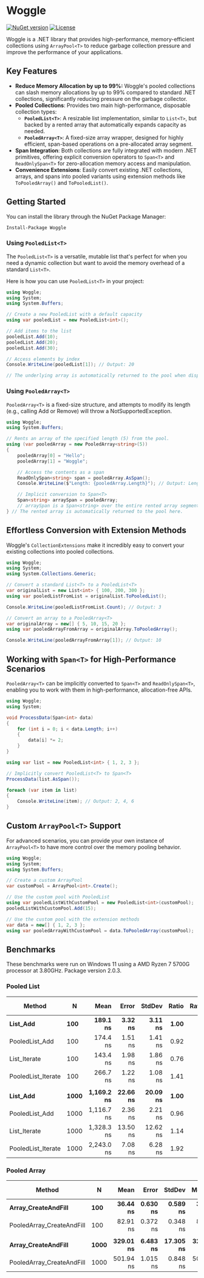 # Woggle

[![NuGet version](https://img.shields.io/nuget/v/Woggle?style=flat-square)](https://www.nuget.org/packages/Woggle)
[![License](https://img.shields.io/github/license/will11600/Woggle?style=flat-square)](LICENSE.txt)

Woggle is a .NET library that provides high-performance, memory-efficient collections using `ArrayPool<T>` to reduce garbage collection pressure and improve the performance of your applications.

## Key Features

* **Reduce Memory Allocation by up to 99%:** Woggle's pooled collections can slash memory allocations by up to 99% compared to standard .NET collections, significantly reducing pressure on the garbage collector.
* **Pooled Collections**: Provides two main high-performance, disposable collection types:
    * **`PooledList<T>`**: A resizable list implementation, similar to `List<T>`, but backed by a rented array that automatically expands capacity as needed.
    * **`PooledArray<T>`**: A fixed-size array wrapper, designed for highly efficient, span-based operations on a pre-allocated array segment.
* **Span Integration**: Both collections are fully integrated with modern .NET primitives, offering explicit conversion operators to `Span<T>` and `ReadOnlySpan<T>` for zero-allocation memory access and manipulation.
* **Convenience Extensions**: Easily convert existing .NET collections, arrays, and spans into pooled variants using extension methods like `ToPooledArray()` and `ToPooledList()`.

## Getting Started

You can install the library through the NuGet Package Manager:

```bash
Install-Package Woggle
```

### Using `PooledList<T>`

The `PooledList<T>` is a versatile, mutable list that's perfect for when you need a dynamic collection but want to avoid the memory overhead of a standard `List<T>`.

Here is how you can use `PooledList<T>` in your project:

```csharp
using Woggle;
using System;
using System.Buffers;

// Create a new PooledList with a default capacity
using var pooledList = new PooledList<int>();

// Add items to the list
pooledList.Add(10);
pooledList.Add(20);
pooledList.Add(30);

// Access elements by index
Console.WriteLine(pooledList[1]); // Output: 20

// The underlying array is automatically returned to the pool when disposed
```

### Using `PooledArray<T>`

`PooledArray<T>` is a fixed-size structure, and attempts to modify its length (e.g., calling Add or Remove) will throw a NotSupportedException.

```csharp
using Woggle;
using System.Buffers;

// Rents an array of the specified length (5) from the pool.
using (var pooledArray = new PooledArray<string>(5))
{
    pooledArray[0] = "Hello";
    pooledArray[1] = "Woggle";

    // Access the contents as a span
    ReadOnlySpan<string> span = pooledArray.AsSpan();
    Console.WriteLine($"Length: {pooledArray.Length}"); // Output: Length: 5

    // Implicit conversion to Span<T>
    Span<string> arraySpan = pooledArray;
    // arraySpan is a Span<string> over the entire rented array segment.
} // The rented array is automatically returned to the pool here.
```

## Effortless Conversion with Extension Methods

Woggle's `CollectionExtensions` make it incredibly easy to convert your existing collections into pooled collections.

```csharp
using Woggle;
using System;
using System.Collections.Generic;

// Convert a standard List<T> to a PooledList<T>
var originalList = new List<int> { 100, 200, 300 };
using var pooledListFromList = originalList.ToPooledList();

Console.WriteLine(pooledListFromList.Count); // Output: 3

// Convert an array to a PooledArray<T>
var originalArray = new[] { 5, 10, 15, 20 };
using var pooledArrayFromArray = originalArray.ToPooledArray();

Console.WriteLine(pooledArrayFromArray[1]); // Output: 10
```

## Working with `Span<T>` for High-Performance Scenarios

`PooledArray<T>` can be implicitly converted to `Span<T>` and `ReadOnlySpan<T>`, enabling you to work with them in high-performance, allocation-free APIs.

```csharp
using Woggle;
using System;

void ProcessData(Span<int> data)
{
    for (int i = 0; i < data.Length; i++)
    {
        data[i] *= 2;
    }
}

using var list = new PooledList<int> { 1, 2, 3 };

// Implicitly convert PooledList<T> to Span<T>
ProcessData(list.AsSpan());

foreach (var item in list)
{
    Console.WriteLine(item); // Output: 2, 4, 6
}
```


## Custom `ArrayPool<T>` Support

For advanced scenarios, you can provide your own instance of `ArrayPool<T>` to have more control over the memory pooling behavior.

```csharp
using Woggle;
using System;
using System.Buffers;

// Create a custom ArrayPool
var customPool = ArrayPool<int>.Create();

// Use the custom pool with PooledList
using var pooledListWithCustomPool = new PooledList<int>(customPool);
pooledListWithCustomPool.Add(15);

// Use the custom pool with the extension methods
var data = new[] { 1, 2, 3 };
using var pooledArrayWithCustomPool = data.ToPooledArray(customPool);
```

## Benchmarks

These benchmarks were run on Windows 11 using a AMD Ryzen 7 5700G processor at 3.80GHz. Package version 2.0.3.

### Pooled List

| Method             | N    | Mean       | Error    | StdDev   | Ratio | RatioSD | Gen0   | Gen1   | Allocated | Alloc Ratio |
|------------------- |----- |-----------:|---------:|---------:|------:|--------:|-------:|-------:|----------:|------------:|
| **List_Add**           | **100**  |   **189.1 ns** |  **3.32 ns** |  **3.11 ns** |  **1.00** |    **0.02** | **0.1414** | **0.0002** |    **1184 B** |        **1.00** |
| PooledList_Add     | 100  |   174.4 ns |  1.51 ns |  1.41 ns |  0.92 |    0.02 | 0.0048 |      - |      40 B |        0.03 |
| List_Iterate       | 100  |   143.4 ns |  1.98 ns |  1.86 ns |  0.76 |    0.02 | 0.0544 |      - |     456 B |        0.39 |
| PooledList_Iterate | 100  |   266.7 ns |  1.22 ns |  1.08 ns |  1.41 |    0.02 | 0.0095 |      - |      80 B |        0.07 |
|                    |      |            |          |          |       |         |        |        |           |             |
| **List_Add**           | **1000** | **1,169.2 ns** | **22.66 ns** | **20.09 ns** |  **1.00** |    **0.02** | **1.0052** |      **-** |    **8424 B** |       **1.000** |
| PooledList_Add     | 1000 | 1,116.7 ns |  2.36 ns |  2.21 ns |  0.96 |    0.02 | 0.0038 |      - |      40 B |       0.005 |
| List_Iterate       | 1000 | 1,328.3 ns | 13.50 ns | 12.62 ns |  1.14 |    0.02 | 0.4845 |      - |    4056 B |       0.481 |
| PooledList_Iterate | 1000 | 2,243.0 ns |  7.08 ns |  6.28 ns |  1.92 |    0.03 | 0.0076 |      - |      80 B |       0.009 |

### Pooled Array

| Method                    | N    | Mean      | Error    | StdDev    | Median    | Ratio | RatioSD | Gen0   | Allocated | Alloc Ratio |
|-------------------------- |----- |----------:|---------:|----------:|----------:|------:|--------:|-------:|----------:|------------:|
| **Array_CreateAndFill**       | **100**  |  **36.44 ns** | **0.630 ns** |  **0.589 ns** |  **36.65 ns** |  **1.00** |    **0.02** | **0.0507** |     **424 B** |        **1.00** |
| PooledArray_CreateAndFill | 100  |  82.91 ns | 0.372 ns |  0.348 ns |  82.88 ns |  2.28 |    0.04 | 0.0048 |      40 B |        0.09 |
|                           |      |           |          |           |           |       |         |        |           |             |
| **Array_CreateAndFill**       | **1000** | **329.01 ns** | **6.483 ns** | **17.305 ns** | **320.91 ns** |  **1.00** |    **0.07** | **0.4807** |    **4024 B** |       **1.000** |
| PooledArray_CreateAndFill | 1000 | 501.94 ns | 1.015 ns |  0.848 ns | 501.82 ns |  1.53 |    0.07 | 0.0048 |      40 B |       0.010 |